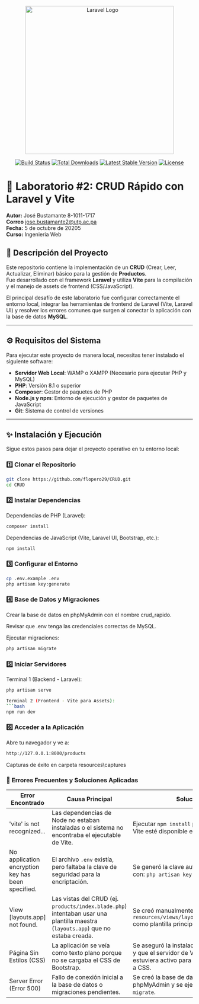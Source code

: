 <p align="center"><a href="https://laravel.com" target="_blank"><img src="https://raw.githubusercontent.com/laravel/art/master/logo-lockup/5%20SVG/2%20CMYK/1%20Full%20Color/laravel-logolockup-cmyk-red.svg" width="400" alt="Laravel Logo"></a></p>

<p align="center">
<a href="https://github.com/laravel/framework/actions"><img src="https://github.com/laravel/framework/workflows/tests/badge.svg" alt="Build Status"></a>
<a href="https://packagist.org/packages/laravel/framework"><img src="https://img.shields.io/packagist/dt/laravel/framework" alt="Total Downloads"></a>
<a href="https://packagist.org/packages/laravel/framework"><img src="https://img.shields.io/packagist/v/laravel/framework" alt="Latest Stable Version"></a>
<a href="https://packagist.org/packages/laravel/framework"><img src="https://img.shields.io/packagist/l/laravel/framework" alt="License"></a>
</p>


# 🧪 Laboratorio #2: CRUD Rápido con Laravel y Vite

**Autor:** José Bustamante 8-1011-1717                   
**Correo** jose.bustamante2@utp.ac.pa                      
**Fecha:** 5 de octubre de 20205            
**Curso:** Ingenieria Web 

## 📝 Descripción del Proyecto
Este repositorio contiene la implementación de un **CRUD** (Crear, Leer, Actualizar, Eliminar) básico para la gestión de **Productos**.  
Fue desarrollado con el framework **Laravel** y utiliza **Vite** para la compilación y el manejo de assets de frontend (CSS/JavaScript).

El principal desafío de este laboratorio fue configurar correctamente el entorno local, integrar las herramientas de frontend de Laravel (Vite, Laravel UI) y resolver los errores comunes que surgen al conectar la aplicación con la base de datos **MySQL**.

---

## ⚙️ Requisitos del Sistema
Para ejecutar este proyecto de manera local, necesitas tener instalado el siguiente software:

- **Servidor Web Local**: WAMP o XAMPP (Necesario para ejecutar PHP y MySQL)
- **PHP**: Versión 8.1 o superior
- **Composer**: Gestor de paquetes de PHP
- **Node.js y npm**: Entorno de ejecución y gestor de paquetes de JavaScript
- **Git**: Sistema de control de versiones

---

## ✨ Instalación y Ejecución
Sigue estos pasos para dejar el proyecto operativo en tu entorno local:

### 1️⃣ Clonar el Repositorio
```bash
git clone https://github.com/flopero29/CRUD.git
cd CRUD
```
### 2️⃣ Instalar Dependencias

Dependencias de PHP (Laravel):
``` bash
composer install
```
Dependencias de JavaScript (Vite, Laravel UI, Bootstrap, etc.):
``` bash
npm install
```

### 3️⃣ Configurar el Entorno
```bash
cp .env.example .env
php artisan key:generate
```
### 4️⃣ Base de Datos y Migraciones

Crear la base de datos en phpMyAdmin con el nombre crud_rapido.

Revisar que .env tenga las credenciales correctas de MySQL.

Ejecutar migraciones:
```bash
php artisan migrate
```
### 5️⃣ Iniciar Servidores

Terminal 1 (Backend - Laravel):
```bash
php artisan serve

Terminal 2 (Frontend - Vite para Assets):
```bash
npm run dev
```
### 6️⃣ Acceder a la Aplicación

Abre tu navegador y ve a:
```bash
http://127.0.0.1:8000/products
```

Capturas de éxito en carpeta resources\captures

### 🐛 Errores Frecuentes y Soluciones Aplicadas
| Error Encontrado                     | Causa Principal                                                                 | Solución                                                                                   |
|-------------------------------------|-------------------------------------------------------------------------------|-------------------------------------------------------------------------------------------|
| 'vite' is not recognized...          | Las dependencias de Node no estaban instaladas o el sistema no encontraba el ejecutable de Vite. | Ejecutar `npm install` para asegurar que Vite esté disponible en `node_modules`.          |
| No application encryption key has been specified. | El archivo `.env` existía, pero faltaba la clave de seguridad para la encriptación. | Se generó la clave automáticamente con: `php artisan key:generate`.                      |
| View [layouts.app] not found.        | Las vistas del CRUD (ej. `products/index.blade.php`) intentaban usar una plantilla maestra (`layouts.app`) que no estaba creada. | Se creó manualmente `resources/views/layouts/app.blade.php` como plantilla principal.     |
| Página Sin Estilos (CSS)             | La aplicación se veía como texto plano porque no se cargaba el CSS de Bootstrap. | Se aseguró la instalación de `laravel/ui` y que el servidor de Vite (`npm run dev`) estuviera activo para compilar `app.scss` a CSS. |
| Server Error (Error 500)             | Fallo de conexión inicial a la base de datos o migraciones pendientes.        | Se creó la base de datos en phpMyAdmin y se ejecutó `php artisan migrate`.                |

